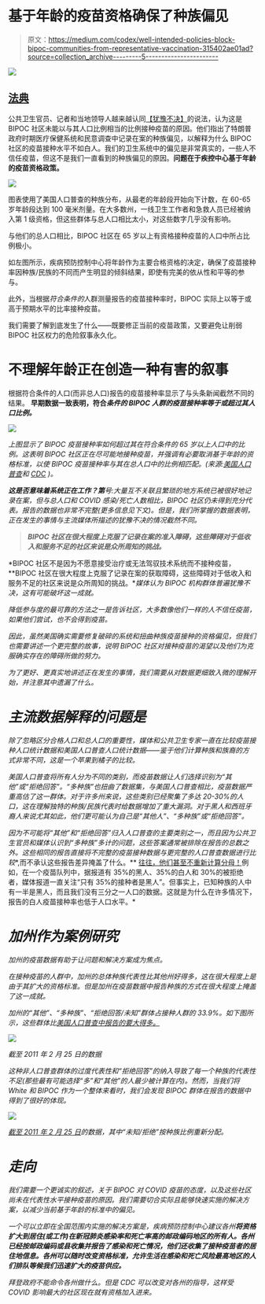 # 基于年龄的疫苗资格确保了种族偏见

> 原文：<https://medium.com/codex/well-intended-policies-block-bipoc-communities-from-representative-vaccination-315402ae01ad?source=collection_archive---------5----------------------->

![](img/f53a8eb93f8cfe773c9dda7e198bea40.png)

## [法典](http://medium.com/codex)

公共卫生官员、记者和当地领导人越来越认同[【犹豫不决】](https://www.washingtonpost.com/politics/biden-black-vaccine-hesitancy/2021/02/13/1abc1006-661f-11eb-886d-5264d4ceb46d_story.html?utm_campaign=wp_to_your_health&utm_medium=email&utm_source=newsletter&wpisrc=nl_tyh&wpmk=1&pwapi_token=eyJ0eXAiOiJKV1QiLCJhbGciOiJIUzI1NiJ9.eyJjb29raWVuYW1lIjoid3BfY3J0aWQiLCJpc3MiOiJDYXJ0YSIsImNvb2tpZXZhbHVlIjoiNTk2YmMxYzBhZGU0ZTI0MTE5YjhiM2YzIiwidGFnIjoiNjAyYzM2NmY5ZDJmZGE0Yzg4ZTYxMjI0IiwidXJsIjoiaHR0cHM6Ly93d3cud2FzaGluZ3RvbnBvc3QuY29tL3BvbGl0aWNzL2JpZGVuLWJsYWNrLXZhY2NpbmUtaGVzaXRhbmN5LzIwMjEvMDIvMTMvMWFiYzEwMDYtNjYxZi0xMWViLTg4NmQtNTI2NGQ0Y2ViNDZkX3N0b3J5Lmh0bWw_dXRtX2NhbXBhaWduPXdwX3RvX3lvdXJfaGVhbHRoJnV0bV9tZWRpdW09ZW1haWwmdXRtX3NvdXJjZT1uZXdzbGV0dGVyJndwaXNyYz1ubF90eWgmd3Btaz0xIn0.eItpBFwL_jvNtIcFrMTO6EGL4TJUFqsYwm-Mvnx_MTA)的说法，认为这是 BIPOC 社区未能以与其人口比例相当的比例接种疫苗的原因。他们指出了特朗普政府时期医疗保健系统和民意调查中记录在案的种族偏见，以解释为什么 BIPOC 社区的疫苗接种水平不如白人。我们的卫生系统中的偏见是非常真实的，一些人不信任疫苗，但这不是我们一直看到的种族偏见的原因。**问题在于疾控中心基于年龄的疫苗资格政策。**

![](img/56e4e8053638e61abd9ff7e09e7eacac.png)

图表使用了美国人口普查的种族分布，从最老的年龄段开始向下计数，在 60-65 岁年龄段达到 100 毫米剂量。在大多数州，一线卫生工作者和急救人员已经被纳入第 1 级资格，但这些群体与总人口相比太小，对这些数字几乎没有影响。

与他们的总人口相比，BIPOC 社区在 65 岁以上有资格接种疫苗的人口中所占比例极小。

如左图所示，疾病预防控制中心将年龄作为主要合格资格的决定，确保了疫苗接种率因种族/民族的不同而产生明显的倾斜结果，即使有完美的依从性和平等的参与。

此外，当根据*符合条件的*人群测量报告的疫苗接种率时，BIPOC 实际上以等于或高于预期水平的比率接种疫苗。

我们需要了解到底发生了什么——既要修正当前的疫苗政策，又要避免让削弱 BIPOC 社区权力的危险叙事永久化。

# 不理解年龄正在创造一种有害的叙事

根据符合条件的人口(而非总人口)报告的疫苗接种率显示了与头条新闻截然不同的结果。 **早期数据一致表明，符合*条件的 BIPOC 人群的疫苗接种率等于或超过其人口比例。***

*![](img/9e80d89b901c35aa68fd877404bee2a8.png)*

*上图显示了 BIPOC 疫苗接种率如何超过其在符合条件的 65 岁以上人口中的比例。这表明 BIPOC 社区正在尽可能地接种疫苗，并强调有必要取消基于年龄的资格标准，以使 BIPOC 疫苗接种率与其在总人口中的比例相匹配。(来源:[美国人口普查](https://www.census.gov/newsroom/press-kits/2020/population-estimates-detailed.html)和 [CDC](https://www.cdc.gov/mmwr/volumes/70/wr/mm7005e1.htm#F1_down) )。*

***这是否意味着系统正在工作？第**号:大量互不关联且繁琐的地方系统已被很好地记录在案，但与总人口和 COVID 感染/死亡人数相比，BIPOC 社区仍未得到充分代表。报告的数据也非常不完整(更多信息见下文)。但是，我们所掌握的数据表明，正在发生的事情与主流媒体所描述的犹豫不决的情况截然不同。*

> ***BIPOC 社区在很大程度上克服了记录在案的准入障碍，这些障碍对于低收入和服务不足的社区来说是众所周知的挑战。***

*BIPOC 社区不是因为不愿意接受治疗或无法驾驭技术系统而不接种疫苗， **BIPOC 社区在很大程度上克服了记录在案的获取障碍，这些障碍对于低收入和服务不足的社区来说是众所周知的挑战。**媒体认为 BIPOC 机构群体普遍犹豫不决，这有可能破坏这一成就。*

*降低参与度的最可靠的方法之一是告诉社区，大多数像他们一样的人不信任疫苗，如果他们尝试，也不会得到疫苗。*

*因此，虽然美国确实需要修复破碎的系统和扭曲种族疫苗接种的资格偏见，但我们也需要讲述一个更完整的故事，说明 BIPOC 社区对接种疫苗的渴望以及他们为克服确实存在的障碍所做的努力。*

*为了更好、更真实地讲述正在发生的事情，我们需要从对数据更细致入微的理解开始，并注意其中遗漏了什么。*

# *主流数据解释的问题是*

*除了忽略区分合格人口和总人口的重要性，媒体和公共卫生专家一直在比较疫苗接种人口统计数据和美国人口普查人口统计数据——鉴于他们计算种族和族裔的方式非常不同，这是一个苹果到橘子的比较。*

*美国人口普查将所有人分为不同的类别，而疫苗数据让人们选择识别为“其他”或“拒绝回答”。“多种族”也扭曲了数据集，与美国人口普查相比，疫苗数据严重高估了这一群体。对于许多州来说，这些类别已经聚集了多达 20-30%的人口，这在理解独特的种族/民族代表时给数据增加了重大漏洞。对于黑人和西班牙裔人来说尤其如此，他们更可能认为自己是“其他人”、“多种族”或“拒绝回答”。*

*因为不可能将“其他”和“拒绝回答”归入人口普查的主要类别之一，而且因为公共卫生官员和媒体认识到“多种族”多计的问题，这些答案通常被排除在报告的总数之外。这些相同的报告直接将不完整的疫苗接种数据与更完整的人口普查数据进行比较**,而不承认这些报告差异掩盖了什么。** [往往，他们甚至不重新计算分母！](https://www.npr.org/sections/coronavirus-live-updates/2021/01/28/961703505/early-data-shows-striking-racial-disparities-in-whos-getting-the-covid-19-vaccin)例如，在一个疫苗队列中，据报道有 35%的黑人、35%的白人和 30%的被拒绝者，媒体报道一直关注“只有 35%的接种者是黑人”。但事实上，已知种族的人中有一半是黑人，而且我们没有三分之一人口的数据。这就是为什么在许多情况下，报告的白人疫苗接种率也低于人口水平。*

# *加州作为案例研究*

*加州的疫苗数据有助于让问题和解决方案成为焦点。*

*在接种疫苗的人群中，加州的总体种族代表性比其他州好得多，这在很大程度上是由于其扩大的资格标准。但是加州在疫苗数据中报告种族的方式在很大程度上掩盖了这一成就。*

*加州的“其他”、“多种族”、“拒绝回答/未知”群体占接种人群的 33.9%。如下图所示，这些群体比[美国人口普查中报告的要大得多。](https://www.census.gov/quickfacts/CA)*

*![](img/b34598f8aa226fd41f7e8297f0b9f4f9.png)*

*截至 2011 年 2 月 25 日的数据*

*这种非人口普查群体的过度代表性和“拒绝回答”的纳入导致了每一个种族的代表性不足(那些最有可能选择“多”和“其他”的人最少被计算在内)。然而，当我们将 White 和 BIPOC 作为一个整体来看时，我们会发现 BIPOC 群体在报告的数据中得到了很好的体现。*

*![](img/d8e74a3d556b52b81c6c1a3592c86ccd.png)*

*[截至 2011 年 2 月 25 日](https://covid19.ca.gov/vaccines/)的数据，其中“未知/拒绝”按种族比例重新分配。*

# *走向*

*我们需要一个更诚实的叙述，关于 BIPOC 对 COVID 疫苗的态度，以及这些社区尚未在代表性水平接种疫苗的原因。我们需要切合实际且能够快速实施的解决方案，以减少当前基于年龄的标准中的偏见。*

*一个可以立即在全国范围内实施的解决方案是，疾病预防控制中心建议各州**将资格扩大到居住(或工作)在新冠肺炎感染率和死亡率高的邮政编码地区的所有人。各州已经按邮政编码或县收集并报告了感染和死亡情况，他们还收集了接种疫苗者的居住地信息。各州可以随时改变资格标准，允许生活在感染和死亡风险最高地区的人们排队等候我们迅速扩大的疫苗供应。***

*拜登政府不能命令各州做什么。但是 CDC 可以改变对各州的指导，这样受 COVID 影响最大的社区现在就有资格加入进来。*